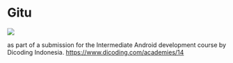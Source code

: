 # Gitu
![](https://github.com/Alstonargodi/Gitu/blob/main/Gitubanner.png)

as part of a submission for the Intermediate Android development course by Dicoding Indonesia. 
https://www.dicoding.com/academies/14

